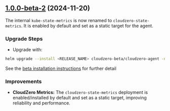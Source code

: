 ## [1.0.0-beta-2](https://github.com/Cloudzero/cloudzero-charts/compare/1.0.0-beta-1...1.0.0-beta-2) (2024-11-20)

The internal `kube-state-metrics` is now renamed to `cloudzero-state-metrics`. It is enabled by default and set as a static target for the agent.

### Upgrade Steps
* Upgrade with:
```sh
helm upgrade --install <RELEASE_NAME> cloudzero-beta/cloudzero-agent -n <NAMESPACE> --create-namespace -f configuration.example.yaml --version 1.0.0-beta-2
```
See the [beta installation instructions](https://github.com/Cloudzero/cloudzero-charts/blob/develop/charts/cloudzero-agent/BETA-INSTALLATION.md) for further detail

### Improvements
* **CloudZero Metrics:** The `cloudzero-state-metrics` deployment is enabled/installed by default and set as a static target, improving reliability and performance.

